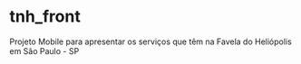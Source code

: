 # tnh_front
Projeto Mobile para apresentar os serviços que têm na Favela do Heliópolis em São Paulo - SP
